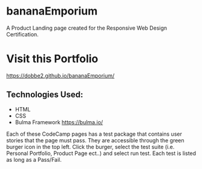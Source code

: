 # bananaEmporium

A Product Landing page created for the Responsive Web Design Certification.

# Visit this Portfolio

https://dobbe2.github.io/bananaEmporium/

## Technologies Used:

* HTML
* CSS
* Bulma Framework https://bulma.io/

Each of these CodeCamp pages has a test package that contains user stories that the page must pass.  They are accessible through the green burger icon in the top left. Click the burger, select the test suite (i.e. Personal Portfolio, Product Page ect..) and select run test.  Each test is listed as long as a Pass/Fail.
